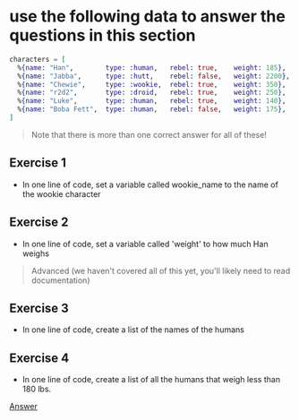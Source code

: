 # use the following data to answer the questions in this section

```elixir
characters = [
  %{name: "Han",        type: :human,   rebel: true,    weight: 185},
  %{name: "Jabba",      type: :hutt,    rebel: false,   weight: 2200},
  %{name: "Chewie",     type: :wookie,  rebel: true,    weight: 350},
  %{name: "r2d2",       type: :droid,   rebel: true,    weight: 250},
  %{name: "Luke",       type: :human,   rebel: true,    weight: 140},
  %{name: "Boba Fett",  type: :human,   rebel: false,   weight: 175},
]

```

> Note that there is more than one correct answer for all of these!

## Exercise 1

* In one line of code, set a variable called wookie_name to the name of the wookie character

## Exercise 2

* In one line of code, set a variable called 'weight' to how much Han weighs

> Advanced (we haven't covered all of this yet, you'll likely need to read documentation)

## Exercise 3

* In one line of code, create a list of the names of the humans

## Exercise 4

* In one line of code, create a list of all the humans that weigh less than 180 lbs.

[Answer](https://gist.github.com/brweber2/340a2f53c00a7d38c527313c0642398a)
